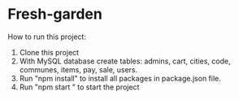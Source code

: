 # Fresh-garden
How to run this project:
  1. Clone this project
  2. With MySQL database create tables: admins, cart, cities, code, communes, items,   pay, sale, users. 
  3. Run "npm install" to install all packages in package.json file.
  4. Run "npm start " to start the project
